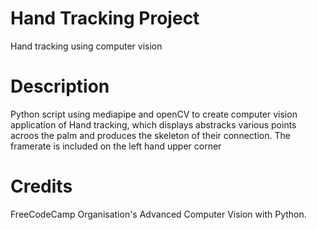 # Hand Tracking Project
Hand tracking using computer vision

# Description
Python script using mediapipe and openCV to create computer vision application of Hand tracking, which displays abstracks various points acroos the palm and produces the skeleton of their connection. The framerate is included on the left hand upper corner

# Credits
FreeCodeCamp Organisation's Advanced Computer Vision with Python.
